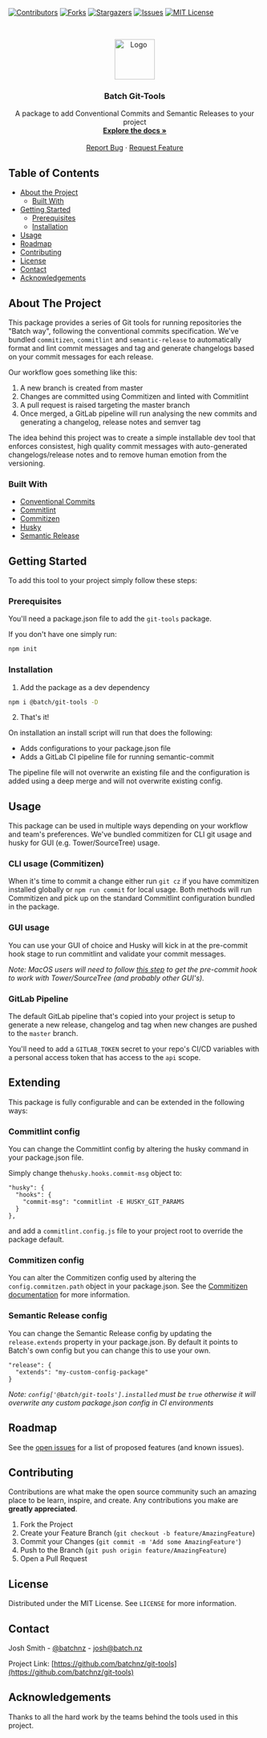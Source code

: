 [![Contributors][contributors-shield]][contributors-url]
[![Forks][forks-shield]][forks-url]
[![Stargazers][stars-shield]][stars-url]
[![Issues][issues-shield]][issues-url]
[![MIT License][license-shield]][license-url]



<!-- PROJECT LOGO -->
<br />
<p align="center">
  <a href="https://github.com/batchnz/git-tools">
    <img src="https://www.batch.nz/batch-logo.png" alt="Logo" width="80" height="80">
  </a>

  <h3 align="center">Batch Git-Tools</h3>

  <p align="center">
    A package to add Conventional Commits and Semantic Releases to your project
    <br />
    <a href="https://github.com/batchnz/git-tools"><strong>Explore the docs »</strong></a>
    <br />
    <br />
    <a href="https://github.com/batchnz/git-tools/issues">Report Bug</a>
    ·
    <a href="https://github.com/batchnz/git-tools/issues">Request Feature</a>
  </p>
</p>



<!-- TABLE OF CONTENTS -->
## Table of Contents

* [About the Project](#about-the-project)
  * [Built With](#built-with)
* [Getting Started](#getting-started)
  * [Prerequisites](#prerequisites)
  * [Installation](#installation)
* [Usage](#usage)
* [Roadmap](#roadmap)
* [Contributing](#contributing)
* [License](#license)
* [Contact](#contact)
* [Acknowledgements](#acknowledgements)



<!-- ABOUT THE PROJECT -->
## About The Project

This package provides a series of Git tools for running repositories the "Batch way", following the conventional commits specification. We've bundled `commitizen`, `commitlint` and `semantic-release` to automatically format and lint commit messages and tag and generate changelogs based on your commit messages for each release.

Our workflow goes something like this:
1. A new branch is created from master
2. Changes are committed using Commitizen and linted with Commitlint
3. A pull request is raised targeting the master branch
4. Once merged, a GitLab pipeline will run analysing the new commits and generating a changelog, release notes and semver tag

The idea behind this project was to create a simple installable dev tool that enforces consistest, high quality commit messages with auto-generated changelogs/release notes and to remove human emotion from the versioning.


### Built With

* [Conventional Commits](https://www.conventionalcommits.org/en/v1.0.0/)
* [Commitlint](https://commitlint.js.org)
* [Commitizen](https://github.com/commitizen)
* [Husky](https://github.com/typicode/husky)
* [Semantic Release](https://github.com/semantic-release/semantic-release)



<!-- GETTING STARTED -->
## Getting Started

To add this tool to your project simply follow these steps:

### Prerequisites

You'll need a package.json file to add the `git-tools` package. 

If you don't have one simply run:

```sh
npm init
```

### Installation

1. Add the package as a dev dependency
```sh
npm i @batch/git-tools -D
```
2. That's it!

On installation an install script will run that does the following:
- Adds configurations to your package.json file
- Adds a GitLab CI pipeline file for running semantic-commit

The pipeline file will not overwrite an existing file and the configuration is added using a deep merge and will not overwrite existing config.


<!-- USAGE EXAMPLES -->
## Usage

This package can be used in multiple ways depending on your workflow and team's preferences. We've bundled commitizen for CLI git usage and husky for GUI (e.g. Tower/SourceTree) usage.

### CLI usage (Commitizen)

When it's time to commit a change either run `git cz` if you have commitizen installed globally or `npm run commit` for local usage. Both methods will run Commitizen and pick up on the standard Commitlint configuration bundled in the package.

### GUI usage

You can use your GUI of choice and Husky will kick in at the pre-commit hook stage to run commitlint and validate your commit messages.

_Note: MacOS users will need to follow [this step](https://github.com/typicode/husky/issues/390#issuecomment-545855628) to get the pre-commit hook to work with Tower/SourceTree (and probably other GUI's)._

### GitLab Pipeline

The default GitLab pipeline that's copied into your project is setup to generate a new release, changelog and tag when new changes are pushed to the `master` branch.

You'll need to add a `GITLAB_TOKEN` secret to your repo's CI/CD variables with a personal access token that has access to the `api` scope.

<!-- EXTENDING -->
## Extending

This package is fully configurable and can be extended in the following ways:

### Commitlint config

You can change the Commitlint config by altering the husky command in your package.json file. 

Simply change the`husky.hooks.commit-msg` object to:
```
"husky": {
  "hooks": {
    "commit-msg": "commitlint -E HUSKY_GIT_PARAMS
  }
},
``` 
and add a `commitlint.config.js` file to your project root to override the package default.

### Commitizen config

You can alter the Commitizen config used by altering the `config.commitzen.path` object in your package.json. See the [Commitizen documentation](https://github.com/commitizen/cz-cli#making-your-repo-commitizen-friendly) for more information.

### Semantic Release config

You can change the Semantic Release config by updating the `release.extends` property in your package.json. By default it points to Batch's own config but you can change this to use your own.

```
"release": {
  "extends": "my-custom-config-package"
}
```

_Note: `config['@batch/git-tools'].installed` must be `true` otherwise it will overwrite any custom package.json config in CI environments_

<!-- ROADMAP -->
## Roadmap

See the [open issues](https://github.com/batchnz/git-tools/issues) for a list of proposed features (and known issues).


<!-- CONTRIBUTING -->
## Contributing

Contributions are what make the open source community such an amazing place to be learn, inspire, and create. Any contributions you make are **greatly appreciated**.

1. Fork the Project
2. Create your Feature Branch (`git checkout -b feature/AmazingFeature`)
3. Commit your Changes (`git commit -m 'Add some AmazingFeature'`)
4. Push to the Branch (`git push origin feature/AmazingFeature`)
5. Open a Pull Request



<!-- LICENSE -->
## License

Distributed under the MIT License. See `LICENSE` for more information.



<!-- CONTACT -->
## Contact

Josh Smith - [@batchnz](https://twitter.com/batchnz) - josh@batch.nz

Project Link: [https://github.com/batchnz/git-tools](https://github.com/batchnz/git-tools)



<!-- ACKNOWLEDGEMENTS -->
## Acknowledgements

Thanks to all the hard work by the teams behind the tools used in this project.



<!-- MARKDOWN LINKS & IMAGES -->
<!-- https://www.markdownguide.org/basic-syntax/#reference-style-links -->
[contributors-shield]: https://img.shields.io/github/contributors/batchnz/git-tools.svg?style=flat-square
[contributors-url]: https://github.com/batchnz/git-tools/graphs/contributors
[forks-shield]: https://img.shields.io/github/forks/batchnz/git-tools.svg?style=flat-square
[forks-url]: https://github.com/batchnz/git-tools/network/members
[stars-shield]: https://img.shields.io/github/stars/batchnz/git-tools.svg?style=flat-square
[stars-url]: https://github.com/batchnz/git-tools/stargazers
[issues-shield]: https://img.shields.io/github/issues/batchnz/git-tools.svg?style=flat-square
[issues-url]: https://github.com/batchnz/git-tools/issues
[license-shield]: https://img.shields.io/github/license/batchnz/git-tools.svg?style=flat-square
[license-url]: https://github.com/batchnz/git-tools/blob/master/LICENSE.txt
[linkedin-shield]: https://img.shields.io/badge/-LinkedIn-black.svg?style=flat-square&logo=linkedin&colorB=555
[linkedin-url]: https://linkedin.com/in/batchnz
[product-screenshot]: images/screenshot.png
